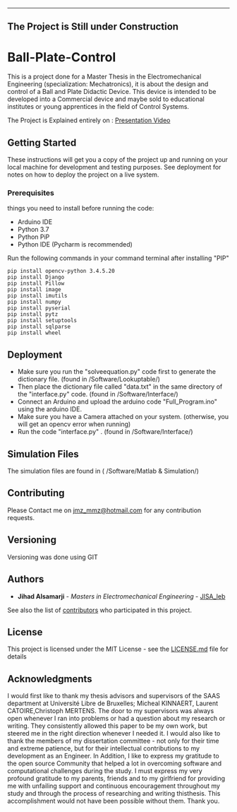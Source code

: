 -------------------------------------
The Project is Still under Construction
-------------------------------------
# Ball-Plate-Control
This is a project done for a Master Thesis in the Electromechanical Engineering (specialization: Mechatronics),
it is about the design and control of a Ball and Plate Didactic Device.
This device is intended to be developed into a Commercial device and maybe sold to educational institutes or young apprentices in the field of Control Systems. 

The Project is Explained entirely on : [Presentation Video](https://youtu.be/tS8yI4Vpe_U) 

## Getting Started

These instructions will get you a copy of the project up and running on your local machine for development and testing purposes. See deployment for notes on how to deploy the project on a live system.

### Prerequisites

things you need to install before running the code:
- Arduino IDE
- Python 3.7
- Python PiP
- Python IDE (Pycharm is recommended)

Run the following commands in your command terminal after installing "PIP"
```
pip install opencv-python 3.4.5.20
pip install Django
pip install Pillow
pip install image
pip install imutils
pip install numpy
pip install pyserial
pip install pytz
pip install setuptools
pip install sqlparse
pip install wheel
```

## Deployment

- Make sure you run the "solveequation.py" code first to generate the dictionary file. (found in /Software/Lookuptable/)
- Then place the dictionary file called "data.txt" in the same directory of the "interface.py" code. (found in /Software/Interface/)
- Connect an Arduino and upload the arduino code "Full_Program.ino" using the arduino IDE.
- Make sure you have a Camera attached on your system. (otherwise, you will get an opencv error when running)
- Run the code "interface.py" . (found in /Software/Interface/) 

## Simulation Files
The simulation files are found in ( /Software/Matlab & Simulation/)

## Contributing

Please Contact me on jmz_mmz@hotmail.com for any contribution requests.

## Versioning

Versioning was done using GIT

## Authors

* **Jihad Alsamarji** - *Masters in Electromechanical Engineering* - [JISA_leb](https://github.com/jihadsamarji)

See also the list of [contributors](https://github.com/jihadsamarji/Ball-Plate-Control/graphs/contributors) who participated in this project.

## License

This project is licensed under the MIT License - see the [LICENSE.md](LICENSE.md) file for details

## Acknowledgments

I would first like to thank my thesis advisors and supervisors of the SAAS department at Université Libre de Bruxelles; Micheal KINNAERT, Laurent CATOIRE,Christoph MERTENS.
The door to my supervisors was always open whenever I ran into problems or had a question about my research or writing.
They consistently allowed this paper to be my own work, but steered me in the right direction whenever I needed it.
I would also like to thank the members of my dissertation committee - not only for their time and extreme patience, but for their intellectual contributions to my development as an Engineer.
In Addition, I like to express my gratitude to the open source Community that helped a lot in overcoming software and computational challenges during the study.
I must express my very profound gratitude to my parents, friends and to my girlfriend for providing me with unfailing support and continuous encouragement throughout my study and through the process of researching and writing thisthesis.
This accomplishment would not have been possible without them.
Thank you.
